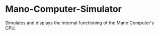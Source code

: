 # Mano-Computer-Simulator
Simulates and displays the internal functioning of the Mano Computer's CPU.
